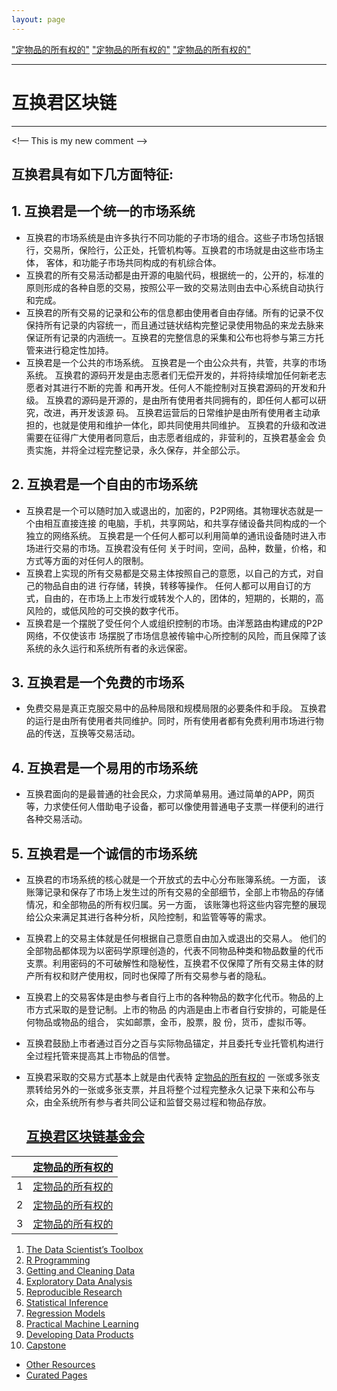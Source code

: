 ```yaml
---
layout: page
---
```


 ["定物品的所有权的"](/python-numpy-tutorial/)  ["定物品的所有权的"](/python-numpy-tutorial/)  ["定物品的所有权的"](/python-numpy-tutorial/)

---
# 互换君区块链 #

---
<!—
   This is my new comment
-->

##  互换君具有如下几方面特征: ##

##  1. 互换君是一个统一的市场系统 ## 
- 互换君的市场系统是由许多执行不同功能的子市场的组合。这些子市场包括银行，交易所，保险行，公正处，托管机构等。互换君的市场就是由这些市场主体， 客体，和功能子市场共同构成的有机综合体。
- 互换君的所有交易活动都是由开源的电脑代码，根据统一的，公开的，标准的原则形成的各种自愿的交易，按照公平一致的交易法则由去中心系统自动执行和完成。
- 互换君的所有交易的记录和公布的信息都由使用者自由存储。所有的记录不仅保持所有记录的内容统一，而且通过链状结构完整记录使用物品的来龙去脉来保证所有记录的内涵统一。互换君的完整信息的采集和公布也将参与第三方托管来进行稳定性加持。
- 互换君是一个公共的市场系统。 互换君是一个由公众共有，共管，共享的市场系统。 互换君的源码开发是由志愿者们无偿开发的，并将持续增加任何新老志愿者对其进行不断的完善 和再开发。任何人不能控制对互换君源码的开发和升级。 互换君的源码是开源的，是由所有使用者共同拥有的，即任何人都可以研究，改进，再开发该源 码。 互换君运营后的日常维护是由所有使用者主动承担的，也就是使用和维护一体化，即共同使用共同维护。 互换君的升级和改进需要在征得广大使用者同意后，由志愿者组成的，非营利的，互换君基金会 负责实施，并将全过程完整记录，永久保存，并全部公示。
##  2. 互换君是一个自由的市场系统 ##
- 互换君是一个可以随时加入或退出的，加密的，P2P网络。其物理状态就是一个由相互直接连接 的电脑，手机，共享网站，和共享存储设备共同构成的一个独立的网络系统。 互换君是一个任何人都可以利用简单的通讯设备随时进入市场进行交易的市场。互换君没有任何 关于时间，空间，品种，数量，价格，和方式等方面的对任何人的限制。 
- 互换君上实现的所有交易都是交易主体按照自己的意愿，以自己的方式，对自己的物品自由的进 行存储，转换，转移等操作。 任何人都可以用自订的方式，自由的，在市场上上市发行或转发个人的，团体的，短期的，长期的，高风险的，或低风险的可交换的数字代币。
- 互换君是一个摆脱了受任何个人或组织控制的市场。由洋葱路由构建成的P2P网络，不仅使该市 场摆脱了市场信息被传输中心所控制的风险，而且保障了该系统的永久运行和系统所有者的永远保密。
##  3. 互换君是一个免费的市场系 ##
- 免费交易是真正克服交易中的品种局限和规模局限的必要条件和手段。 互换君的运行是由所有使用者共同维护。同时，所有使用者都有免费利用市场进行物品的传送，互换等交易活动。
##  4. 互换君是一个易用的市场系统 ##
- 互换君面向的是最普通的社会民众，力求简单易用。通过简单的APP，网页等，力求使任何人借助电子设备，都可以像使用普通电子支票一样便利的进行各种交易活动。
##  5. 互换君是一个诚信的市场系统 ##
- 互换君的市场系统的核心就是一个开放式的去中心分布账簿系统。一方面， 该账簿记录和保存了市场上发生过的所有交易的全部细节，全部上市物品的存储情况，和全部物品的所有权归属。另一方面， 该账簿也将这些内容完整的展现给公众来满足其进行各种分析，风险控制，和监管等等的需求。 
- 互换君上的交易主体就是任何根据自己意愿自由加入或退出的交易人。 他们的全部物品都体现为以密码学原理创造的，代表不同物品种类和物品数量的代币支票。利用密码的不可破解性和隐秘性，互换君不仅保障了所有交易主体的财产所有权和财产使用权，同时也保障了所有交易参与者的隐私。
- 互换君上的交易客体是由参与者自行上市的各种物品的数字化代币。物品的上市方式采取的是登记制。上市的物品 的内涵是由上市者自行安排的，可能是任何物品或物品的组合， 实如邮票，金币，股票，股 份，货币，虚拟币等。
- 互换君鼓励上市者通过百分之百与实际物品锚定，并且委托专业托管机构进行全过程托管来提高其上市物品的信誉。
- 互换君采取的交易方式基本上就是由代表特 [定物品的所有权的](/python-numpy-tutorial/) 一张或多张支票转给另外的一张或多张支票，并且将整个过程完整永久记录下来和公布与众，由全系统所有参与者共同公证和监督交易过程和物品存放。
  
  ## [互换君区块链基金会](/python-numpy-tutorial/) ##
    
|         | [定物品的所有权的](/python-numpy-tutorial/) |
| ------  | --------------                            |
|   1     | [定物品的所有权的](/python-numpy-tutorial/) |
|   2     | [定物品的所有权的](/python-numpy-tutorial/) |
|   3     | [定物品的所有权的](/python-numpy-tutorial/) |


1. [The Data Scientist’s Toolbox](/toolbox/)
2. [R Programming](/rprog/)
3. [Getting and Cleaning Data](/getclean/)
4. [Exploratory Data Analysis](/eda/)
5. [Reproducible Research](/repres/)
6. [Statistical Inference](/statinf/)
7. [Regression Models](/regmod/)
8. [Practical Machine Learning](/pml/)
9. [Developing Data Products](/ddp/)
10. [Capstone](/capstone/)

- [Other Resources](/other/)
- [Curated Pages](/curated/)
